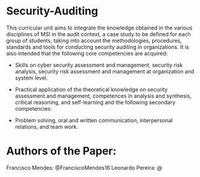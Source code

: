 # Security-Auditing

This curricular unit aims to integrate the knowledge obtained in the various disciplines of MSI in the audit context, a case study to be defined for each group of students, taking into account the methodologies, procedures, standards and tools for conducting security auditing in organizations. It is also intended that the following core competencies are acquired:

- Skills on cyber security assessment and management, security risk analysis, security risk assessment and management at organization and system level.

- Practical application of the theoretical knowledge on security assessment and management, competences in analysis and synthesis, critical reasoning, and self-learning and the following secondary competencies:

- Problem solving, oral and written communication, interpersonal relations, and team work.



# Authors of the Paper:

Francisco Mendes: @FranciscoMendes16
Leonardo Pereira: @
